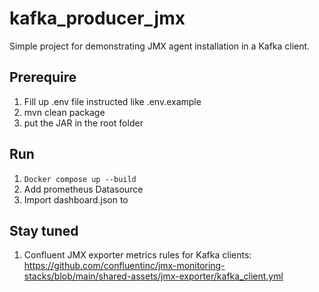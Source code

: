 # kafka_producer_jmx
Simple project for demonstrating JMX agent installation in a Kafka client.

## Prerequire
1. Fill up .env file instructed like .env.example
2. mvn clean package
3. put the JAR in the root folder

## Run
1. ```Docker compose up --build```
2. Add prometheus Datasource
3. Import dashboard.json to 

## Stay tuned
1. Confluent JMX exporter metrics rules for Kafka clients:
https://github.com/confluentinc/jmx-monitoring-stacks/blob/main/shared-assets/jmx-exporter/kafka_client.yml